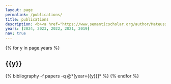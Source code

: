 ```yaml
---
layout: page
permalink: /publications/
title: publications
description: <b><a href="https://www.semanticscholar.org/author/Mateusz-Klimaszewski/147508034">Semantic scholar</a></b>
years: [2024, 2023, 2022, 2021, 2019]
nav: true
---
```


<div class="publications">

{% for y in page.years %}
  <h2 class="year">{{y}}</h2>
  {% bibliography -f papers -q @*[year={{y}}]* %}
{% endfor %}

</div>
